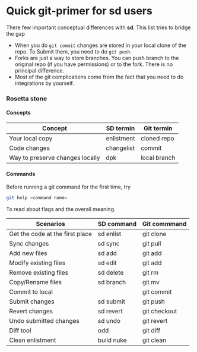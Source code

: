 # Quick git-primer for sd users

There few important conceptual differences with **sd**.
This list tries to bridge the gap

* When you do `git commit` changes are stored in your local clone of the repo. 
To Submit them, you need to do `git push`.
* Forks are just a way to store branches. 
You can push branch to the original repo (if you have permissions) or to the fork. 
There is no principal difference.
* Most of the git complications come from the fact that you need to do integrations by yourself.

### Rosetta stone


#### Concepts

| Concept | SD termin | Git termin |
|---------|----|----------------|
| Your local copy | enlistment | cloned repo |
| Code changes  | changelist | commit |
| Way to preserve changes locally | dpk | local branch |


#### Commands 

Before running a git command for the first time, try

```sh
git help <command name>
```

To read about flags and the overall meaning.

|Scenarios | SD command | Git commmand |
|---------|----|----------------|
| Get the code at the first place | sd enlist | git clone |
| Sync changes  |  sd sync | git pull |
| Add new files |  sd add  | git add |
| Modify existing files | sd edit | git add |
| Remove existing files | sd delete | git rm |
| Copy/Rename files | sd branch | git mv |
| Commit to local |   | git commit |
| Submit changes | sd submit | git push |
| Revert changes | sd revert | git checkout |
| Undo submitted changes | sd undo | git revert |
| Diff tool | odd | git diff |
| Clean enlistment  |  build nuke | git clean |

